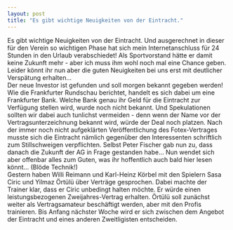 ```yaml
---
layout: post
title: "Es gibt wichtige Neuigkeiten von der Eintracht."
---
```


Es gibt wichtige Neuigkeiten von der Eintracht. Und ausgerechnet in dieser für den Verein so wichtigen Phase hat sich mein Internetanschluss für 24 Stunden in den Urlaub verabschiedet! Als Sportvorstand hätte er damit keine Zukunft mehr - aber ich muss ihm wohl noch mal eine Chance geben. Leider könnt ihr nun aber die guten Neuigkeiten bei uns erst mit deutlicher Verspätung erhalten...  
Der neue Investor ist gefunden und soll morgen bekannt gegeben werden! Wie die Frankfurter Rundschau berichtet, handelt es sich dabei um eine Frankfurter Bank. Welche Bank genau ihr Geld für die Eintracht zur Verfügung stellen wird, wurde noch nicht bekannt. Und Spekulationen sollten wir dabei auch tunlichst vermeiden - denn wenn der Name vor der Vertragsunterzeichnung bekannt wird, würde der Deal noch platzen. Nach der immer noch nicht aufgeklärten Veröffentlichung des Fotex-Vertrages musste sich die Eintracht nämlich gegenüber den Interessenten schriftlich zum Stillschweigen verpflichten. Selbst Peter Fischer gab nun zu, dass danach die Zukunft der AG in Frage gestanden habe... Nun wendet sich aber offenbar alles zum Guten, was ihr hoffentlich auch bald hier lesen könnt... (Blöde Technik!)  
Gestern haben Willi Reimann und Karl-Heinz Körbel mit den Spielern Sasa Ciric und Yilmaz Örtülü über Verträge gesprochen. Dabei machte der Trainer klar, dass er Ciric unbedingt halten möchte. Er würde einen leistungsbezogenen Zweijahres-Vertrag erhalten. Örtülü soll zunächst weiter als Vertragsamateur beschäftigt werden, aber mit den Profis trainieren. Bis Anfang nächster Woche wird er sich zwischen dem Angebot der Eintracht und eines anderen Zweitligisten entscheiden.
